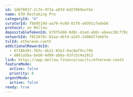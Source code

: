 ```yaml
---
id: 1d67881f-2c7e-4f2a-a83d-bd27069eefbe
name: ETH Restaking Pro
categoryId: "4"
curatorId: fbb9519d-aa79-4c88-81f8-a9391cfadeb6
protocol: on Mellow
depositableTokenId: b79f5468-8d0c-41ed-ab0c-ebeec20cf79c
networkId: f852870c-81aa-4bfd-a2d3-2d98df7eb6fe
tvlId: ethereum-coeth
additionalRewardsId:
  - 67186d9c-f65c-4b21-83e2-6ac8af9cc74b
  - d861a5ba-beb0-4d99-ab8a-93fcb14a1913
link: https://app.mellow.finance/vaults/ethereum-coeth
featureMode:
  active: false
  priority: 0
urgentMode:
  active: false
ready: true
---
```

